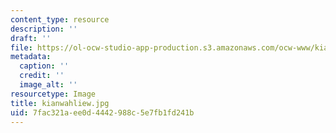 ```yaml
---
content_type: resource
description: ''
draft: ''
file: https://ol-ocw-studio-app-production.s3.amazonaws.com/ocw-www/kianwahliew.jpg
metadata:
  caption: ''
  credit: ''
  image_alt: ''
resourcetype: Image
title: kianwahliew.jpg
uid: 7fac321a-ee0d-4442-988c-5e7fb1fd241b
---
```

